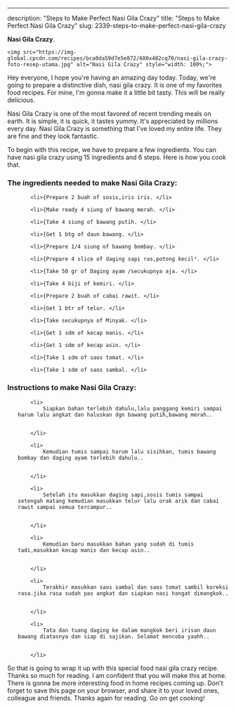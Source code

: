---
description: "Steps to Make Perfect Nasi Gila Crazy"
title: "Steps to Make Perfect Nasi Gila Crazy"
slug: 2339-steps-to-make-perfect-nasi-gila-crazy

<p>
	<strong>Nasi Gila Crazy</strong>. 
	
</p>
<p>
	
	<img src="https://img-global.cpcdn.com/recipes/bca0da59d7e5e872/680x482cq70/nasi-gila-crazy-foto-resep-utama.jpg" alt="Nasi Gila Crazy" style="width: 100%;">
	
	
</p>
<p>
	Hey everyone, I hope you're having an amazing day today. Today, we're going to prepare a distinctive dish, nasi gila crazy. It is one of my favorites food recipes. For mine, I'm gonna make it a little bit tasty. This will be really delicious.
</p>
	
<p>
	
</p>
<p>
	Nasi Gila Crazy is one of the most favored of recent trending meals on earth. It is simple, it is quick, it tastes yummy. It's appreciated by millions every day. Nasi Gila Crazy is something that I've loved my entire life. They are fine and they look fantastic.
</p>

<p>
To begin with this recipe, we have to prepare a few ingredients. You can have nasi gila crazy using 15 ingredients and 6 steps. Here is how you cook that.
</p>

<h3>The ingredients needed to make Nasi Gila Crazy:</h3>

<ol>
	
		<li>{Prepare 2 buah of sosis,iris iris. </li>
	
		<li>{Make ready 4 siung of bawang merah. </li>
	
		<li>{Take 4 siung of bawang putih. </li>
	
		<li>{Get 1 btg of daun bawang. </li>
	
		<li>{Prepare 1/4 siung of bawang bombay. </li>
	
		<li>{Prepare 4 slice of daging sapi ras,potong kecil². </li>
	
		<li>{Take 50 gr of Daging ayam /secukupnya aja. </li>
	
		<li>{Take 4 biji of kemiri. </li>
	
		<li>{Prepare 2 buah of cabai rawit. </li>
	
		<li>{Get 1 btr of telur. </li>
	
		<li>{Take secukupnya of Minyak. </li>
	
		<li>{Get 1 sdm of kecap manis. </li>
	
		<li>{Get 1 sdm of kecap asin. </li>
	
		<li>{Take 1 sdm of saos tomat. </li>
	
		<li>{Take 1 sdm of saos sambal. </li>
	
</ol>
<p>
	
</p>

<h3>Instructions to make Nasi Gila Crazy:</h3>

<ol>
	
		<li>
			Siapkan bahan terlebih dahulu,lalu panggang kemiri sampai harum lalu angkat dan haluskan dgn bawang putih,bawang merah..
			
			
		</li>
	
		<li>
			Kemudian tumis sampai harum lalu sisihkan, tumis bawang bombay dan daging ayam terlebih dahulu..
			
			
		</li>
	
		<li>
			Setelah itu masukkan daging sapi,sosis tumis sampai setengah matang kemudian masukkan telur lalu orak arik dan cabai rawit sampai semua tercampur..
			
			
		</li>
	
		<li>
			Kemudian baru masukkan bahan yang sudah di tumis tadi,masukkan kecap manis dan kecap asin..
			
			
		</li>
	
		<li>
			Terakhir masukkan saos sambal dan saos tomat sambil koreksi rasa.jika rasa sudah pas angkat dan siapkan nasi hangat dimangkok..
			
			
		</li>
	
		<li>
			Tata dan tuang daging ke dalam mangkok beri irisan daun bawang diatasnya dan siap di sajikan. Selamat mencoba yaahh..
			
			
		</li>
	
</ol>

<p>
	
</p>

<p>
	So that is going to wrap it up with this special food nasi gila crazy recipe. Thanks so much for reading. I am confident that you will make this at home. There is gonna be more interesting food in home recipes coming up. Don't forget to save this page on your browser, and share it to your loved ones, colleague and friends. Thanks again for reading. Go on get cooking!
</p>
